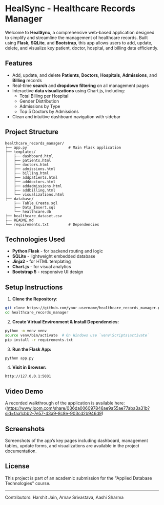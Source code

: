 # HealSync - Healthcare Records Manager

Welcome to **HealSync**, a comprehensive web-based application designed to simplify and streamline the management of healthcare records. Built using **Flask**, **SQLite**, and **Bootstrap**, this app allows users to add, update, delete, and visualize key patient, doctor, hospital, and billing data efficiently.

##  Features

- Add, update, and delete **Patients**, **Doctors**, **Hospitals**, **Admissions**, and **Billing** records
- Real-time **search** and **dropdown filtering** on all management pages
- Interactive **data visualizations** using Chart.js, including:
  - Total Billing per Hospital
  - Gender Distribution
  - Admissions by Type
  - Top 5 Doctors by Admissions
- Clean and intuitive dashboard navigation with sidebar

##  Project Structure

```
healthcare_records_manager/
├── app.py                   # Main Flask application
├── templates/
│   ├── dashboard.html
│   ├── patients.html
│   ├── doctors.html
│   ├── admissions.html
│   ├── billing.html
│   ├── addpatients.html
│   ├── adddoctors.html
│   ├── addadmissions.html
│   ├── addbilling.html
│   └── visualizations.html
├── database/
    ├── Table_Create.sql
    ├── Data_Insert.sql
    └── healthcare.db                
├── healthcare_dataset.csv   
├── README.md                
└── requirements.txt         # Dependencies
```

##  Technologies Used
- **Python Flask** - for backend routing and logic
- **SQLite** - lightweight embedded database
- **Jinja2** - for HTML templating
- **Chart.js** - for visual analytics
- **Bootstrap 5** - responsive UI design

##  Setup Instructions

1. **Clone the Repository:**
```bash
git clone https://github.com/your-username/healthcare_records_manager.git
cd healthcare_records_manager
```

2. **Create Virtual Environment & Install Dependencies:**
```bash
python -m venv venv
source venv/bin/activate  # On Windows use `venv\Scripts\activate`
pip install -r requirements.txt
```

3. **Run the Flask App:**
```bash
python app.py
```

4. **Visit in Browser:**
```
http://127.0.0.1:5001
```

##  Video Demo
A recorded walkthrough of the application is available here: (https://www.loom.com/share/036da006097846ae9a55ae77aba3a31b?sid=faa1cbb2-7e57-43a9-8c8e-903cd2b946d9)

##  Screenshots
Screenshots of the app’s key pages including dashboard, management tables, update forms, and visualizations are available in the project documentation.

##  License
This project is part of an academic submission for the "Applied Database Technologies" course.

---

Contributors: Harshit Jain, Arnav Srivastava, Aashi Sharma
